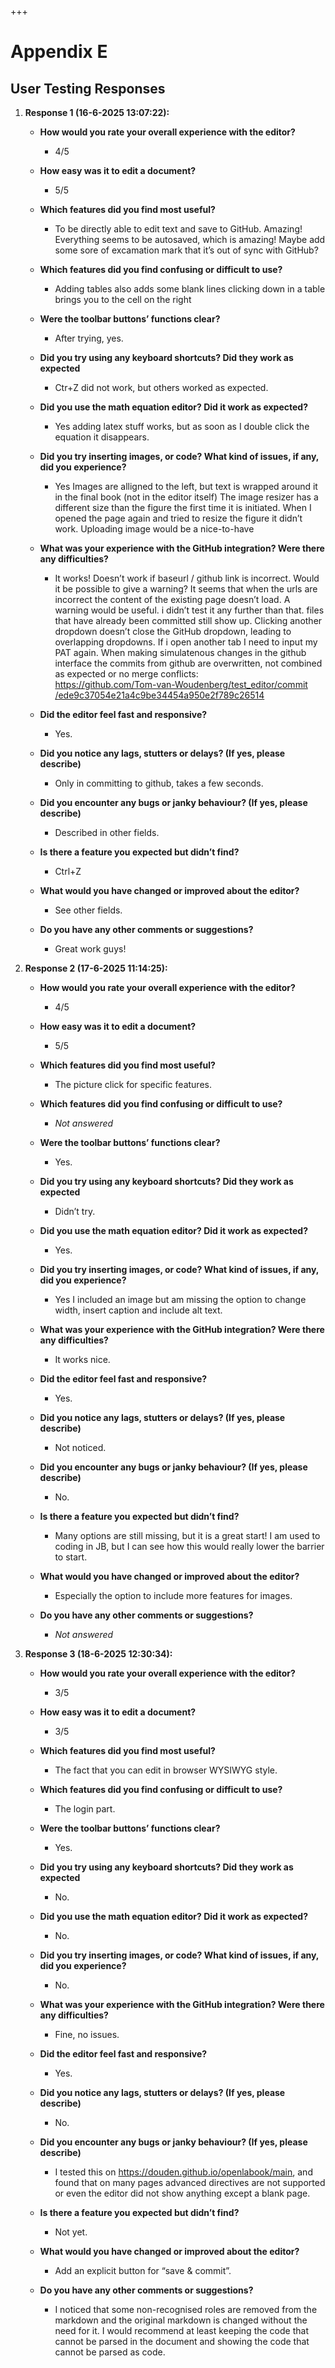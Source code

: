 +++
# Appendix E

## User Testing Responses

1.  **Response 1 (16-6-2025 13:07:22):**

    *   **How would you rate your overall experience with the editor?**

        *   4/5
    *   **How easy was it to edit a document?**

        *   5/5
    *   **Which features did you find most useful?**

        *   To be directly able to edit text and save to GitHub. Amazing! Everything seems to be autosaved, which is amazing! Maybe add some sore of excamation mark that it’s out of sync with GitHub?
    *   **Which features did you find confusing or difficult to use?**

        *   Adding tables also adds some blank lines clicking down in a table brings you to the cell on the right
    *   **Were the toolbar buttons’ functions clear?**

        *   After trying, yes.
    *   **Did you try using any keyboard shortcuts? Did they work as expected**

        *   Ctr+Z did not work, but others worked as expected.
    *   **Did you use the math equation editor? Did it work as expected?**

        *   Yes adding latex stuff works, but as soon as I double click the equation it disappears.
    *   **Did you try inserting images, or code? What kind of issues, if any, did you experience?**

        *   Yes Images are alligned to the left, but text is wrapped around it in the final book (not in the editor itself) The image resizer has a different size than the figure the first time it is initiated. When I opened the page again and tried to resize the figure it didn’t work. Uploading image would be a nice-to-have
    *   **What was your experience with the GitHub integration? Were there any difficulties?**

        *   It works! Doesn’t work if baseurl / github link is incorrect. Would it be possible to give a warning? It seems that when the urls are incorrect the content of the existing page doesn’t load. A warning would be useful. i didn’t test it any further than that. files that have already been committed still show up. Clicking another dropdown doesn’t close the GitHub dropdown, leading to overlapping dropdowns. If i open another tab I need to input my PAT again. When making simulatenous changes in the github interface the commits from github are overwritten, not combined as expected or no merge conflicts:\
            [https://​github​.com​/Tom​-van​-Woudenberg​/test​\_editor​/commit​/ede9c37054e21a4c9be34454a950e2f789c26514](https://github.com/Tom-van-Woudenberg/test_editor/commit/ede9c37054e21a4c9be34454a950e2f789c26514 "https://github.com/Tom-van-Woudenberg/test_editor/commit/ede9c37054e21a4c9be34454a950e2f789c26514")
    *   **Did the editor feel fast and responsive?**

        *   Yes.
    *   **Did you notice any lags, stutters or delays? (If yes, please describe)**

        *   Only in committing to github, takes a few seconds.
    *   **Did you encounter any bugs or janky behaviour? (If yes, please describe)**

        *   Described in other fields.
    *   **Is there a feature you expected but didn’t find?**

        *   Ctrl+Z
    *   **What would you have changed or improved about the editor?**

        *   See other fields.
    *   **Do you have any other comments or suggestions?**

        *   Great work guys!
2.  **Response 2 (17-6-2025 11:14:25):**

    *   **How would you rate your overall experience with the editor?**

        *   4/5
    *   **How easy was it to edit a document?**

        *   5/5
    *   **Which features did you find most useful?**

        *   The picture click for specific features.
    *   **Which features did you find confusing or difficult to use?**

        *   *Not answered*
    *   **Were the toolbar buttons’ functions clear?**

        *   Yes.
    *   **Did you try using any keyboard shortcuts? Did they work as expected**

        *   Didn’t try.
    *   **Did you use the math equation editor? Did it work as expected?**

        *   Yes.
    *   **Did you try inserting images, or code? What kind of issues, if any, did you experience?**

        *   Yes I included an image but am missing the option to change width, insert caption and include alt text.
    *   **What was your experience with the GitHub integration? Were there any difficulties?**

        *   It works nice.
    *   **Did the editor feel fast and responsive?**

        *   Yes.
    *   **Did you notice any lags, stutters or delays? (If yes, please describe)**

        *   Not noticed.
    *   **Did you encounter any bugs or janky behaviour? (If yes, please describe)**

        *   No.
    *   **Is there a feature you expected but didn’t find?**

        *   Many options are still missing, but it is a great start! I am used to coding in JB, but I can see how this would really lower the barrier to start.
    *   **What would you have changed or improved about the editor?**

        *   Especially the option to include more features for images.
    *   **Do you have any other comments or suggestions?**

        *   *Not answered*
3.  **Response 3 (18-6-2025 12:30:34):**

    *   **How would you rate your overall experience with the editor?**

        *   3/5
    *   **How easy was it to edit a document?**

        *   3/5
    *   **Which features did you find most useful?**

        *   The fact that you can edit in browser WYSIWYG style.
    *   **Which features did you find confusing or difficult to use?**

        *   The login part.
    *   **Were the toolbar buttons’ functions clear?**

        *   Yes.
    *   **Did you try using any keyboard shortcuts? Did they work as expected**

        *   No.
    *   **Did you use the math equation editor? Did it work as expected?**

        *   No.
    *   **Did you try inserting images, or code? What kind of issues, if any, did you experience?**

        *   No.
    *   **What was your experience with the GitHub integration? Were there any difficulties?**

        *   Fine, no issues.
    *   **Did the editor feel fast and responsive?**

        *   Yes.
    *   **Did you notice any lags, stutters or delays? (If yes, please describe)**

        *   No.
    *   **Did you encounter any bugs or janky behaviour? (If yes, please describe)**

        *   &#x20;I tested this on [https://​douden​.github​.io​/openlabook​/main](https://douden.github.io/openlabook/main), and found that on many pages advanced directives are not supported or even the editor did not show anything except a blank page.
    *   **Is there a feature you expected but didn’t find?**

        *   Not yet.
    *   **What would you have changed or improved about the editor?**

        *   Add an explicit button for “save & commit”.
    *   **Do you have any other comments or suggestions?**

        *   I noticed that some non-recognised roles are removed from the markdown and the original markdown is changed without the need for it. I would recommend at least keeping the code that cannot be parsed in the document and showing the code that cannot be parsed as code.